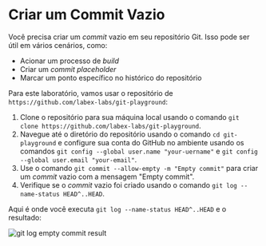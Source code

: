 # Criar um Commit Vazio

Você precisa criar um _commit_ vazio em seu repositório Git. Isso pode ser útil em vários cenários, como:

- Acionar um processo de _build_
- Criar um _commit_ _placeholder_
- Marcar um ponto específico no histórico do repositório

Para este laboratório, vamos usar o repositório de `https://github.com/labex-labs/git-playground`:

1. Clone o repositório para sua máquina local usando o comando `git clone https://github.com/labex-labs/git-playground`.
2. Navegue até o diretório do repositório usando o comando `cd git-playground` e configure sua conta do GitHub no ambiente usando os comandos `git config --global user.name "your-uername"` e `git config --global user.email "your-email"`.
3. Use o comando `git commit --allow-empty -m "Empty commit"` para criar um _commit_ vazio com a mensagem "Empty commit".
4. Verifique se o _commit_ vazio foi criado usando o comando `git log --name-status HEAD^..HEAD`.

Aqui é onde você executa `git log --name-status HEAD^..HEAD` e o resultado:

![git log empty commit result](../assets/challenge-create-empty-commit-step1-1.png)
